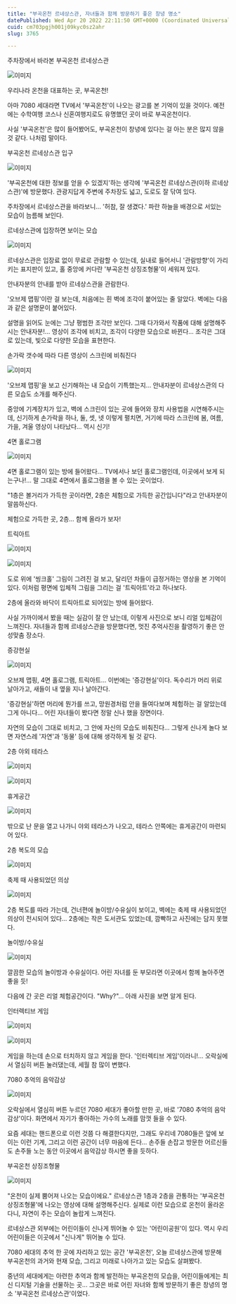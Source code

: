 ```yaml
---
title: "부곡온천 르네상스관, 자녀들과 함께 방문하기 좋은 창녕 명소"
datePublished: Wed Apr 20 2022 22:11:50 GMT+0000 (Coordinated Universal Time)
cuid: cm703pgjh001j09kyc0sz2ahr
slug: 3765

---
```



주차장에서 바라본 부곡온천 르네상스관

![이미지](https://cdn.hashnode.com/res/hashnode/image/upload/v1739255277826/b8d541cf-8032-4bf9-8e47-d0040af9b93f.jpeg)

우리나라 온천을 대표하는 곳, 부곡온천!

아마 7080 세대라면 TV에서 '부곡온천'이 나오는 광고를 본 기억이 있을 것이다. 예전에는 수학여행 코스나 신혼여행지로도 유명했던 곳이 바로 부곡온천이다.

사실 '부곡온천'은 많이 들어봤어도, 부곡온천이 창녕에 있다는 걸 아는 분은 많지 않을 것 같다. 나처럼 말이다.

부곡온천 르네상스관 입구

![이미지](https://cdn.hashnode.com/res/hashnode/image/upload/v1739255279647/90fdde7f-25ac-4d7a-9521-e1ba782bc113.jpeg)

'부곡온천에 대한 정보를 얻을 수 있겠지'하는 생각에 '부곡온천 르네상스관(이하 르네상스관)'에 방문했다. 관광지답게 주변에 주차장도 넓고, 도로도 잘 닦여 있다.

주차장에서 르네상스관을 바라보니... '허참, 잘 생겼다.' 파란 하늘을 배경으로 서있는 모습이 늠름해 보인다.

르네상스관에 입장하면 보이는 모습

![이미지](https://cdn.hashnode.com/res/hashnode/image/upload/v1739255281731/4af1de47-e4e3-4439-a53d-5dd785b09207.jpeg)

르네상스관은 입장료 없이 무료로 관람할 수 있는데, 실내로 들어서니 '관람방향'이 가리키는 표지판이 있고, 홀 중앙에 커다란 '부곡온천 상징조형물'이 세워져 있다.

안내자분의 안내를 받아 르네상스관을 관람한다.

'오브제 맵핑'이란 걸 보는데, 처음에는 흰 벽에 조각이 붙어있는 줄 알았다. 벽에는 다음과 같은 설명문이 붙어있다.

설명을 읽어도 눈에는 그냥 평범한 조각만 보인다. 그때 다가와서 작품에 대해 설명해주시는 안내자분!... 영상이 조각에 비치고, 조각이 다양한 모습으로 바뀐다... 조각은 그대로 있는데, 빛으로 다양한 모습을 표현한다.

손가락 갯수에 따라 다른 영상이 스크린에 비춰진다

![이미지](https://cdn.hashnode.com/res/hashnode/image/upload/v1739255283655/b7b4f924-3666-4872-b24b-95bda3179909.jpeg)

'오브제 맵핑'을 보고 신기해하는 내 모습이 기특했는지... 안내자분이 르네상스관의 다른 모습도 소개를 해주신다.

중앙에 기계장치가 있고, 벽에 스크린이 있는 곳에 들어와 장치 사용법을 시연해주시는데, 신기하게 손가락을 하나, 둘, 셋, 넷 이렇게 펼치면, 거기에 따라 스크린에 봄, 여름, 가을, 겨울 영상이 나타났다... 역시 신기!

4면 홀로그램

![이미지](https://cdn.hashnode.com/res/hashnode/image/upload/v1739255285550/a5f18534-76b2-4bee-b730-005cc19cf0e5.jpeg)

4면 홀로그램이 있는 방에 들어왔다... TV에서나 보던 홀로그램인데, 이곳에서 보게 되는구나!... 말 그대로 4면에서 홀로그램을 볼 수 있는 곳이었다.

"1층은 볼거리가 가득한 곳이라면, 2층은 체험으로 가득한 공간입니다"라고 안내자분이 말씀하신다.

체험으로 가득한 곳, 2층... 함께 올라가 보자!

트릭아트

![이미지](https://cdn.hashnode.com/res/hashnode/image/upload/v1739255287651/531b4d5c-b7f7-4fc2-9949-966562f5fde3.jpeg)

![이미지](https://cdn.hashnode.com/res/hashnode/image/upload/v1739255289947/8ef0966b-0431-411a-86c5-7a6bc9576c6c.jpeg)

도로 위에 '씽크홀' 그림이 그려진 걸 보고, 달리던 차들이 급정거하는 영상을 본 기억이 있다. 이처럼 평면에 입체적 그림을 그리는 걸 '트릭아트'라고 하나보다.

2층에 올라와 바닥이 트릭아트로 되어있는 방에 들어왔다.

사실 가까이에서 봤을 때는 실감이 잘 안 났는데, 이렇게 사진으로 보니 리얼 입체감이 느껴진다. 자녀들과 함께 르네상스관을 방문했다면, 멋진 추억사진을 촬영하기 좋은 안성맞춤 장소다.

증강현실

![이미지](https://cdn.hashnode.com/res/hashnode/image/upload/v1739255292105/a8a8de0d-9c49-47ae-9398-79d77e4a9709.jpeg)

오브제 맵핑, 4면 홀로그램, 트릭아트... 이번에는 '증강현실'이다. 독수리가 머리 위로 날아가고, 새들이 내 옆을 지나 날아간다.

'증강현실'하면 머리에 뭔가를 쓰고, 망원경처럼 안을 들여다보며 체험하는 걸 알았는데 그게 아니다... 어린 자녀들이 봤다면 정말 신나 했을 장면이다.

자연의 모습이 그대로 비치고, 그 안에 자신의 모습도 비춰진다... 그렇게 신나게 놀다 보면 자연스레 '자연'과 '동물' 등에 대해 생각하게 될 것 같다.

2층 야외 테라스

![이미지](https://cdn.hashnode.com/res/hashnode/image/upload/v1739255293910/4284f6a2-2553-4ca1-b712-3f3b89ba0c73.jpeg)

![이미지](https://cdn.hashnode.com/res/hashnode/image/upload/v1739255295778/2fd416f0-e775-4496-9c51-dd3bd2993440.jpeg)

휴게공간

![이미지](https://cdn.hashnode.com/res/hashnode/image/upload/v1739255297748/0af76cf6-82f1-4471-a15a-e2880b16c7c9.jpeg)

밖으로 난 문을 열고 나가니 야외 테라스가 나오고, 테라스 안쪽에는 휴게공간이 마련되어 있다.

2층 복도의 모습

![이미지](https://cdn.hashnode.com/res/hashnode/image/upload/v1739255299754/4bce2847-ef1e-4f0c-b117-c6291ec580f6.jpeg)

축제 때 사용되었던 의상

![이미지](https://cdn.hashnode.com/res/hashnode/image/upload/v1739255301568/f8bd313c-f8d0-4b98-a8e2-48c14801829c.jpeg)

2층 복도를 따라 가는데, 건너편에 놀이방/수유실이 보이고, 벽에는 축제 때 사용되었던 의상이 전시되어 있다... 2층에는 작은 도서관도 있었는데, 깜빡하고 사진에는 담지 못했다.

놀이방/수유실

![이미지](https://cdn.hashnode.com/res/hashnode/image/upload/v1739255303885/a1f0e62a-cfbe-4cb8-add2-d4cc7845f894.jpeg)

깔끔한 모습의 놀이방과 수유실이다. 어린 자녀를 둔 부모라면 이곳에서 함께 놀아주면 좋을 듯!

다음에 간 곳은 리얼 체험공간이다. "Why?"... 아래 사진을 보면 알게 된다.

인터렉티브 게임

![이미지](https://cdn.hashnode.com/res/hashnode/image/upload/v1739255306074/169c71af-b27e-4974-b42f-2bcfd9ecc4e4.jpeg)

![이미지](https://cdn.hashnode.com/res/hashnode/image/upload/v1739255307918/93fafd86-85e2-4513-b460-b0d009165ecd.jpeg)

게임을 하는데 손으로 터치하지 않고 게임을 한다. '인터렉티브 게임'이라니!... 오락실에서 열심히 버튼 눌러댔는데, 세월 참 많이 변했다.

7080 추억의 음악감상

![이미지](https://cdn.hashnode.com/res/hashnode/image/upload/v1739255309932/15da6fff-52a6-4f07-b524-e9ffdeddb8ae.jpeg)

오락실에서 열심히 버튼 누르던 7080 세대가 좋아할 만한 곳, 바로 '7080 추억의 음악감상'이다. 화면에서 자기가 좋아하는 가수의 노래를 맘껏 들을 수 있다.

요즘 세대는 핸드폰으로 이런 것쯤 다 해결한다지만, 그래도 우리네 7080들은 앞에 보이는 이런 기계, 그리고 이런 공간이 너무 마음에 든다... 손주들 손잡고 방문한 어르신들도 손주들 노는 동안 이곳에서 음악감상 하시면 좋을 듯하다.

부곡온천 상징조형물

![이미지](https://cdn.hashnode.com/res/hashnode/image/upload/v1739255311723/51d197a2-21af-413e-a32d-d3156dfd12a0.jpeg)

"온천이 실제 뿜어져 나오는 모습이에요." 르네상스관 1층과 2층을 관통하는 '부곡온천 상징조형물'에 나오는 영상에 대해 설명해주신다. 실제로 이런 모습으로 온천이 올라온다니, 자연이 주는 모습이 놀랍게 느껴진다.

르네상스관 외부에는 어린이들이 신나게 뛰어놀 수 있는 '어린이공원'이 있다. 역시 우리 어린이들은 이곳에서 "신나게" 뛰어놀 수 있다.

7080 세대의 추억 한 곳에 자리하고 있는 공간 '부곡온천', 오늘 르네상스관에 방문해 부곡온천의 과거와 현재 모습, 그리고 미래로 나아가고 있는 모습도 살펴봤다.

중년의 세대에게는 아련한 추억과 함께 발전하는 부곡온천의 모습을, 어린이들에게는 최신 디지털 기술을 선물하는 곳... 그곳은 바로 어린 자녀와 함께 방문하기 좋은 창녕의 명소 '부곡온천 르네상스관'이었다.